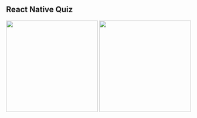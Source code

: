## React Native Quiz

<img src="https://github.com/user-attachments/assets/d9a939d0-aa45-472c-9db5-fba5a53874f1" width="250" />
<img src="https://github.com/user-attachments/assets/d662a594-8100-43ec-b44d-f3bc2299e01e" width="250" />
